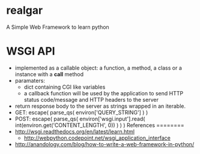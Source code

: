 realgar
=======

A Simple Web Framework to learn python


WSGI API
========
* implemented as a callable object: a function, a method, a class or a instance with a __call__ method
* paramaters:
    * dict containing CGI like variables
    * a callback function will be used by the application to send HTTP status code/message and HTTP headers to the server
* return response body to the server as strings wrapped in an iterable.
* GET:	escape( parse_qs( environ['QUERY_STRING'] ) )
* POST:	escape( parse_qs( environ['wsgi.input'].read( int(environ.get('CONTENT_LENGTH', 0)) ) ) )
References
========
* http://wsgi.readthedocs.org/en/latest/learn.html
    * http://webpython.codepoint.net/wsgi_application_interface
* http://anandology.com/blog/how-to-write-a-web-framework-in-python/

